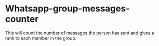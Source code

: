 # Whatsapp-group-messages-counter
This will count the number of messages the person has sent and gives a rank to each member in the group.
